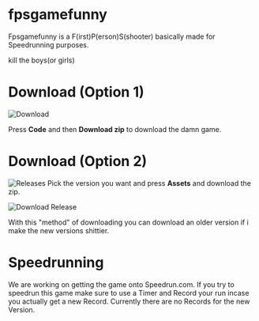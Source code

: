 # fpsgamefunny
Fpsgamefunny is a F(irst)P(erson)S(shooter) basically made for Speedrunning purposes. 

kill the boys(or girls)

# Download (Option 1)
![Download](https://cdn.discordapp.com/attachments/769630731805786192/782238010124009492/unknown.png)

Press **Code** and then **Download zip** to download the damn game.

# Download (Option 2)

![Releases](https://cdn.discordapp.com/attachments/769630731805786192/782236849594695700/unknown.png)
Pick the version you want and press **Assets** and download the zip.

![Download Release](https://cdn.discordapp.com/attachments/769630731805786192/782237263500804126/unknown.png)

With this "method" of downloading you can download an older version if i make the new versions shittier.





# Speedrunning

We are working on getting the game onto Speedrun.com. If you try to speedrun this game make sure to use a Timer and Record your run incase you actually get a new Record.
Currently there are no Records for the new Version.

